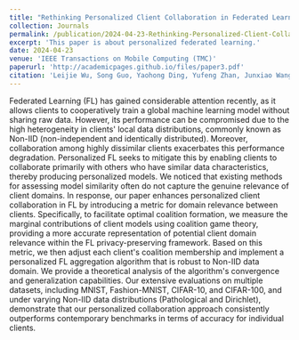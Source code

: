 ```yaml
---
title: "Rethinking Personalized Client Collaboration in Federated Learning"
collection: Journals
permalink: /publication/2024-04-23-Rethinking-Personalized-Client-Collaboration-in-Federated-Learning
excerpt: 'This paper is about personalized federated learning.'
date: 2024-04-23
venue: 'IEEE Transactions on Mobile Computing (TMC)'
paperurl: 'http://academicpages.github.io/files/paper3.pdf'
citation: 'Leijie Wu, Song Guo, Yaohong Ding, Yufeng Zhan, Junxiao Wang, Wenchao Xu, Yufeng Zhan, and Anne-Marie Kermarrec. (2024). &quot;Rethinking Personalized Client Collaboration in Federated Learning.&quot; <i>IEEE Transactions on Mobile Computing (TMC)</i>.'
---
```



Federated Learning (FL) has gained considerable attention recently, as it allows clients to cooperatively train a global machine learning model without sharing raw data. However, its performance can be compromised due to the high heterogeneity in clients' local data distributions, commonly known as Non-IID (non-independent and identically distributed). Moreover, collaboration among highly dissimilar clients exacerbates this performance degradation. Personalized FL seeks to mitigate this by enabling clients to collaborate primarily with others who have similar data characteristics, thereby producing personalized models. We noticed that existing methods for assessing model similarity often do not capture the genuine relevance of client domains. In response, our paper enhances personalized client collaboration in FL by introducing a metric for domain relevance between clients. Specifically, to facilitate optimal coalition formation, we measure the marginal contributions of client models using coalition game theory, providing a more accurate representation of potential client domain relevance within the FL privacy-preserving framework. Based on this metric, we then adjust each client's coalition membership and implement a personalized FL aggregation algorithm that is robust to Non-IID data domain. We provide a theoretical analysis of the algorithm's convergence and generalization capabilities. Our extensive evaluations on multiple datasets, including MNIST, Fashion-MNIST, CIFAR-10, and CIFAR-100, and under varying Non-IID data distributions (Pathological and Dirichlet), demonstrate that our personalized collaboration approach consistently outperforms contemporary benchmarks in terms of accuracy for individual clients.
